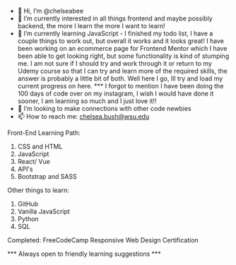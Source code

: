 - 👋 Hi, I’m @chelseabee
- 👀 I’m currently interested in all things frontend and maybe possibly backend, the more I learn the more I want to learn!
- 🌱 I’m currently learning JavaScript - I finished my todo list, I have a couple things to work out, but overall it works and it looks great! I have been working on an ecommerce page for Frontend Mentor which I have been able to get looking right, but some functionality is kind of stumping me. I am not sure if I should try and work through it or return to my Udemy course so that I can try and learn more of the required skills, the answer is probably a little bit of both. Well here I go, Ill try and load my current progress on here. *** I forgot to mention I have been doing the 100 days of code over on my instagram, I wish I would have done it sooner, I am learning so much and I just love it!!
- 💞️ I’m looking to make connections with other code newbies
- 📫 How to reach me: chelsea.bush@wsu.edu


Front-End Learning Path:
1. CSS and HTML
2. JavaScript
3. React/ Vue
4. API's
5. Bootstrap and SASS

Other things to learn:
1. GitHub
2. Vanilla JavaScript
3. Python
4. SQL

Completed:
FreeCodeCamp Responsive Web Design Certification

*** Always open to friendly learning suggestions ***

<!---
chelseabee/chelseabee is a ✨ special ✨ repository because its `README.md` (this file) appears on your GitHub profile.
You can click the Preview link to take a look at your changes.
--->
